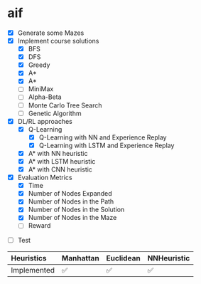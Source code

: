 # aif

- [X] Generate some Mazes
- [X] Implement course solutions
    - [x] BFS
    - [x] DFS
    - [x] Greedy
    - [X] A*
    - [X] A*
    - &#9744; MiniMax
    - &#9744; Alpha-Beta
    - &#9744; Monte Carlo Tree Search
    - &#9744; Genetic Algorithm
- [X] DL/RL approaches
    - [X] Q-Learning
      - [X] Q-Learning with NN and Experience Replay
      - [X] Q-Learning with LSTM and Experience Replay
    - [X] A* with NN heuristic
    - [X] A* with LSTM heuristic
    - [X] A* with CNN heuristic
- [X] Evaluation Metrics
    - [X] Time
    - [X] Number of Nodes Expanded
    - [X] Number of Nodes in the Path
    - [X] Number of Nodes in the Solution
    - [X] Number of Nodes in the Maze
    - &#9744; Reward
- &#9744; Test

Heuristics | Manhattan | Euclidean          | NNHeuristic
:------------ |:-------------------|:-------------------| :-------------
Implemented | :white_check_mark: | :white_check_mark: | :white_check_mark:
